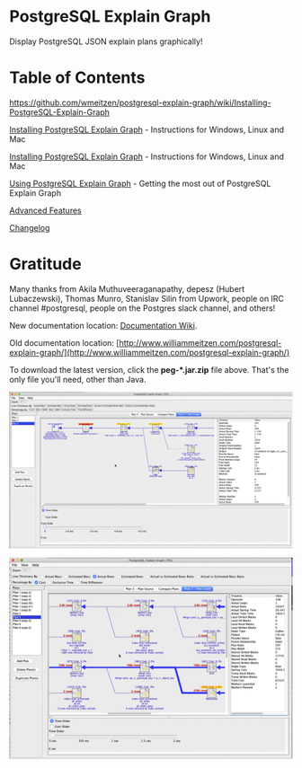 # PostgreSQL Explain Graph

Display PostgreSQL JSON explain plans graphically!

# Table of Contents

https://github.com/wmeitzen/postgresql-explain-graph/wiki/Installing-PostgreSQL-Explain-Graph

[Installing PostgreSQL Explain Graph](../../wiki/Installing-PostgreSQL-Explain-Graph) - Instructions for Windows, Linux and Mac

[Installing PostgreSQL Explain Graph](Installing-PostgreSQL-Explain-Graph) - Instructions for Windows, Linux and Mac

[Using PostgreSQL Explain Graph](Using-PostgreSQL-Explain-Graph) - Getting the most out of PostgreSQL Explain Graph

[Advanced Features](Advanced-Features)

[Changelog](Changelog)

# Gratitude

Many thanks from Akila Muthuveeraganapathy, depesz (Hubert Lubaczewski), Thomas Munro, Stanislav Silin from Upwork, people on IRC channel #postgresql, people on the Postgres slack channel, and others!

New documentation location: [Documentation Wiki](../../../postgresql-explain-graph/wiki).

Old documentation location: [http://www.williammeitzen.com/postgresql-explain-graph/](http://www.williammeitzen.com/postgresql-explain-graph/)

To download the latest version, click the <b>peg-*.jar.zip</b> file above.  That's the only file you'll need, other than Java.

![Time and Cost](/images/sr-time-and-cost-sliders-gif.gif)

![Expand to See Worker Info](/images/sr-workers-gif.gif)
